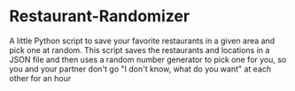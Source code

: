 # Restaurant-Randomizer
A little Python script to save your favorite restaurants in a given area and pick one at random. This script saves the restaurants and locations in a JSON file and then uses a random number generator to pick one for you, so you and your partner don't go "I don't know, what do you want" at each other for an hour
